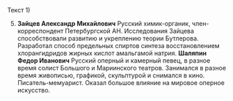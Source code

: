 Текст
1) 

5) **Зайцев Александр Михайлович**
   Русский химик-органик, член-корреспондент Петербургской АН. Исследования Зайцева способствовали развитию и укреплению теории Бутлерова. Разработал способ предельных спиртов синтеза восстановлением хлорангидридов жирных кислот амальгамой натрия.
   **Шаляпин Федор Иванович**
   Русский оперный и камерный певец, в разное время солист Большого и Мариинского театров. Занимался в разное время живописью, графикой, скульптурой и снимался в кино. Писатель-мемуарист. Оказал большое влияние на мировое оперное искусство.
   